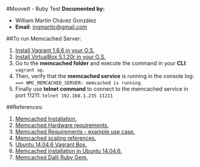 #MooveIt - Ruby Test
**Documented by:** 
- William Martín Chávez González
- **Email**: ingmartic@gmail.com

##To run Memcached Server:
 1. [Install Vagrant 1.8.6 in your O.S.](https://releases.hashicorp.com/vagrant/1.8.6/)
 2. [Install VirtualBox 5.1.20r in your O.S.](https://download.virtualbox.org/virtualbox/5.1.20/)
 3. Go to the **memcached folder** and execute the command in your **CLI**: `vagrant up`.
 4. Then, verify that the **memcached service** is running in the console log: `==> WMC_MEMCACHED_SERVER: memcached is running`.
 5. Finally use **telnet command** to connect to the memcached service in port 11211: `telnet 192.168.1.235 11211`

##References:
 
1. [Memcached Installation.](https://memcached.org/downloads)
2. [Memcached Hardware requirements.](https://github.com/memcached/memcached/wiki/Hardware)
3. [Memcached Requirements - example use case.](https://github.com/memcached/memcached/wiki/TutorialCachingStory)
4. [Memcached scaling references.](https://www.youtube.com/watch?v=1MAgt0bFdwM)
5. [Ubuntu 14.04.6 Vagrant Box.](https://app.vagrantup.com/ubuntu/boxes/trusty64)
6. [Memcached installation in Ubuntu 14.04.6.](https://www.digitalocean.com/community/tutorials/how-to-install-and-secure-memcached-on-ubuntu-16-04)
7. [Memcached Dalli Ruby Gem.](https://redislabs.com/lp/rails-memcached/)